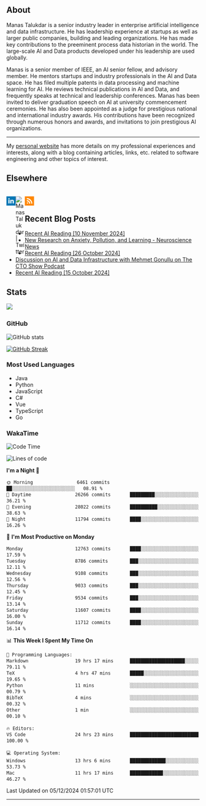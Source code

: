 ## About

Manas Talukdar is a senior industry leader in enterprise artificial intelligence and data infrastructure. He has leadership experience at startups as well as larger public companies, building and leading organizations. He has made key contributions to the preeminent process data historian in the world. The large-scale AI and Data products developed under his leadership are used globally.

Manas is a senior member of IEEE, an AI senior fellow, and advisory member. He mentors startups and industry professionals in the AI and Data space. He has filed multiple patents in data processing and machine learning for AI. He reviews technical publications in AI and Data, and frequently speaks at technical and leadership conferences. Manas has been invited to deliver graduation speech on AI at university commencement ceremonies. He has also been appointed as a judge for prestigious national and international industry awards. His contributions have been recognized through numerous honors and awards, and invitations to join prestigious AI organizations.

---

My [personal website](https://manastalukdar.github.io/) has more details on my professional experiences and interests, along with a blog containing articles, links, etc. related to software engineering and other topics of interest.

## Elsewhere

</br>

<a href="https://www.linkedin.com/in/manastalukdar" target="_blank">
  <img align="left" alt="Manas Talukdar | Linkedin" width="24px" src="https://raw.githubusercontent.com/edent/SuperTinyIcons/master/images/svg/linkedin.svg" />
</a>
<a href="https://www.twitter.com/manastalukdar" target="_blank">
  <img align="left" alt="Manas Talukdar | Twitter" width="24px" src="https://github.com/TheDudeThatCode/TheDudeThatCode/blob/master/Assets/Twitter.svg" />
</a>
<a href="https://manastalukdar.github.io/" target="_blank">
  <img align="left" alt="Manas Talukdar | Website" width="24px" src="https://github.com/edent/SuperTinyIcons/blob/master/images/svg/rss.svg" />
</a>

</br>

## Recent Blog Posts

<!-- BLOG:START -->
- [Recent AI Reading [10 November 2024]](https://manastalukdar.github.io/blog/2024/11/10/recent-ai-reading-10-november-2024/)
- [New Research on Anxiety, Pollution, and Learning - Neuroscience News](https://manastalukdar.github.io/blog/2024/11/02/neuroscience-news-research-anxiety-pollution-learning/)
- [Recent AI Reading [26 October 2024]](https://manastalukdar.github.io/blog/2024/10/26/recent-ai-reading-26-october-2024/)
- [Discussion on AI and Data Infrastructure with Mehmet Gonullu on The CTO Show Podcast](https://manastalukdar.github.io/blog/2024/10/25/ai-data-infrastructure-mehmet-gonullo-the-cto-show-podcast/)
- [Recent AI Reading [15 October 2024]](https://manastalukdar.github.io/blog/2024/10/15/recent-ai-reading-15-october-2024/)
<!-- BLOG:END -->

## Stats

![](https://komarev.com/ghpvc/?username=manastalukdar)

### GitHub

![GitHub stats](https://github-readme-stats.vercel.app/api?username=manastalukdar&show_icons=true&hide_border=true&hide_rank=true&hide_title=true&icon_color=79ff97&text_color=cecac3&bg_color=4d4b4b)

[![GitHub Streak](https://streak-stats.demolab.com?user=manastalukdar&hide_border=true&border_radius=4&date_format=M%20j%5B%2C%20Y%5D&background=4D4B4B)](https://git.io/streak-stats)

### Most Used Languages

- Java
- Python
- JavaScript
- C#
- Vue
- TypeScript
- Go

<!--
![Top Langs](https://github-readme-stats.vercel.app/api/top-langs/?username=manastalukdar&layout=compact&hide_border=true&hide_title=true&icon_color=79ff97&text_color=cecac3&bg_color=4d4b4b)
-->

### WakaTime

<!--START_SECTION:waka-->
![Code Time](http://img.shields.io/badge/Code%20Time-5%2C152%20hrs%2054%20mins-blue)

![Lines of code](https://img.shields.io/badge/From%20Hello%20World%20I%27ve%20Written-20.5%20million%20lines%20of%20code-blue)

**I'm a Night 🦉** 

```text
🌞 Morning                6461 commits        ██░░░░░░░░░░░░░░░░░░░░░░░   08.91 % 
🌆 Daytime                26266 commits       █████████░░░░░░░░░░░░░░░░   36.21 % 
🌃 Evening                28022 commits       ██████████░░░░░░░░░░░░░░░   38.63 % 
🌙 Night                  11794 commits       ████░░░░░░░░░░░░░░░░░░░░░   16.26 % 
```
📅 **I'm Most Productive on Monday** 

```text
Monday                   12763 commits       ████░░░░░░░░░░░░░░░░░░░░░   17.59 % 
Tuesday                  8786 commits        ███░░░░░░░░░░░░░░░░░░░░░░   12.11 % 
Wednesday                9108 commits        ███░░░░░░░░░░░░░░░░░░░░░░   12.56 % 
Thursday                 9033 commits        ███░░░░░░░░░░░░░░░░░░░░░░   12.45 % 
Friday                   9534 commits        ███░░░░░░░░░░░░░░░░░░░░░░   13.14 % 
Saturday                 11607 commits       ████░░░░░░░░░░░░░░░░░░░░░   16.00 % 
Sunday                   11712 commits       ████░░░░░░░░░░░░░░░░░░░░░   16.14 % 
```


📊 **This Week I Spent My Time On** 

```text
💬 Programming Languages: 
Markdown                 19 hrs 17 mins      ████████████████████░░░░░   79.11 % 
TeX                      4 hrs 47 mins       █████░░░░░░░░░░░░░░░░░░░░   19.65 % 
Python                   11 mins             ░░░░░░░░░░░░░░░░░░░░░░░░░   00.79 % 
BibTeX                   4 mins              ░░░░░░░░░░░░░░░░░░░░░░░░░   00.32 % 
Other                    1 min               ░░░░░░░░░░░░░░░░░░░░░░░░░   00.10 % 

🔥 Editors: 
VS Code                  24 hrs 23 mins      █████████████████████████   100.00 % 

💻 Operating System: 
Windows                  13 hrs 6 mins       █████████████░░░░░░░░░░░░   53.73 % 
Mac                      11 hrs 17 mins      ████████████░░░░░░░░░░░░░   46.27 % 
```


 Last Updated on 05/12/2024 01:57:01 UTC
<!--END_SECTION:waka-->

---

<!--

**manastalukdar/manastalukdar** is a ✨ _special_ ✨ repository because its `README.md` (this file) appears on your GitHub profile.

Here are some ideas to get you started:

- 🔭 I’m currently working on ...
- 🌱 I’m currently learning ...
- 👯 I’m looking to collaborate on ...
- 🤔 I’m looking for help with ...
- 💬 Ask me about ...
- 📫 How to reach me: ...
- 😄 Pronouns: ...
- ⚡ Fun fact: ...
-->
